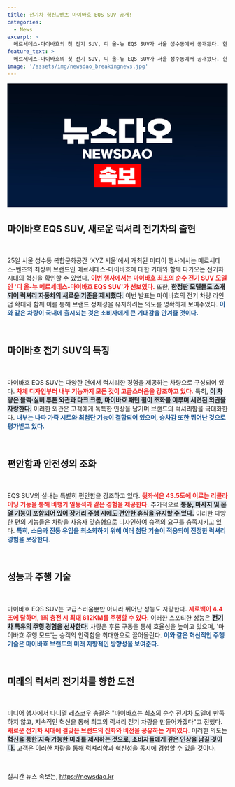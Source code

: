 ```yaml
---
title: 전기차 혁신…벤츠 마이바흐 EQS SUV 공개!
categories:
  - News
excerpt: >
  메르세데스-마이바흐의 첫 전기 SUV, 디 올-뉴 EQS SUV가 서울 성수동에서 공개됐다. 한정판 차량으로 마이바흐의 럭셔리함을 한껏 담아내며, 스포티한 주행 성능과 편안함을 제공하는 혁신적 경험을 선사한다.
feature_text: >
  메르세데스-마이바흐의 첫 전기 SUV, 디 올-뉴 EQS SUV가 서울 성수동에서 공개됐다. 한정판 차량으로 마이바흐의 럭셔리함을 한껏 담아내며, 스포티한 주행 성능과 편안함을 제공하는 혁신적 경험을 선사한다.
image: '/assets/img/newsdao_breakingnews.jpg'
---
```


<p><img src="/assets/img/newsdao_breakingnews.jpg" alt="implanttips 속보" /></p>

<h2 data-ke-size="size26">마이바흐 EQS SUV, 새로운 럭셔리 전기차의 출현</h2>

<p data-ke-size="size16">&nbsp;</p>

<p data-ke-size="size16">25일 서울 성수동 복합문화공간 'XYZ 서울'에서 개최된 미디어 행사에서는 메르세데스-벤츠의 최상위 브랜드인 메르세데스-마이바흐에 대한 기대와 함께 다가오는 전기차 시대의 혁신을 확인할 수 있었다. <b><span style="color: #ee2323;">이번 행사에서는 마이바흐 최초의 순수 전기 SUV 모델인 '디 올-뉴 메르세데스-마이바흐 EQS SUV'가 선보였다.</span></b> 또한, <b><span style="background-color: #21538527;">한정판 모델들도 소개되어 럭셔리 자동차의 새로운 기준을 제시했다.</span></b> 이번 발표는 마이바흐의 전기 차량 라인업 확대와 함께 이를 통해 브랜드 정체성을 유지하려는 의도를 명확하게 보여주었다. <b><span style="color: #1a5490;">이와 같은 차량이 국내에 출시되는 것은 소비자에게 큰 기대감을 안겨줄 것이다.</span></b></p>

<p data-ke-size="size16">&nbsp;</p>

<h2 data-ke-size="size26">마이바흐 전기 SUV의 특징</h2>

<p data-ke-size="size16">&nbsp;</p>

<p data-ke-size="size16">마이바흐 EQS SUV는 다양한 면에서 럭셔리한 경험을 제공하는 차량으로 구성되어 있다. <b><span style="color: #ee2323;">차체 디자인부터 내부 기능까지 모든 것이 고급스러움을 강조하고 있다.</span></b> 특히, <b><span style="background-color: #21538527;">이 차량은 블랙·실버 투톤 외관과 다크 크롬, 마이바흐 패턴 휠이 조화를 이루며 세련된 외관을 자랑한다.</span></b> 이러한 외관은 고객에게 독특한 인상을 남기며 브랜드의 럭셔리함을 극대화한다. <b><span style="color: #1a5490;">내부는 나파 가죽 시트와 최첨단 기능이 결합되어 있으며, 승차감 또한 뛰어난 것으로 평가받고 있다.</span></b></p>

<p data-ke-size="size16">&nbsp;</p>

<h2 data-ke-size="size26">편안함과 안전성의 조화</h2>

<p data-ke-size="size16">&nbsp;</p>

<p data-ke-size="size16">EQS SUV의 실내는 특별히 편안함을 강조하고 있다. <b><span style="color: #ee2323;">뒷좌석은 43.5도에 이르는 리클라이닝 기능을 통해 비행기 일등석과 같은 경험을 제공한다.</span></b> 추가적으로 <b><span style="background-color: #21538527;">통풍, 마사지 및 온열 기능이 포함되어 있어 장거리 주행 시에도 편안한 휴식을 유지할 수 있다.</span></b> 이러한 다양한 편의 기능들은 차량을 사용자 맞춤형으로 디자인하여 승객의 요구를 충족시키고 있다. <b><span style="color: #1a5490;">특히, 소음과 진동 유입을 최소화하기 위해 여러 첨단 기술이 적용되어 진정한 럭셔리 경험을 보장한다.</span></b></p>

<p data-ke-size="size16">&nbsp;</p>

<h2 data-ke-size="size26">성능과 주행 기술</h2>

<p data-ke-size="size16">&nbsp;</p>

<p data-ke-size="size16">마이바흐 EQS SUV는 고급스러움뿐만 아니라 뛰어난 성능도 자랑한다. <b><span style="color: #ee2323;">제로백이 4.4초에 달하며, 1회 충전 시 최대 612KM를 주행할 수 있다.</span></b> 이러한 스포티한 성능은 <b><span style="background-color: #21538527;">전기차 특유의 주행 경험을 선사한다.</span></b> 차량은 후륜 구동을 통해 효율성을 높이고 있으며, '마이바흐 주행 모드'는 승객의 안락함을 최대한으로 끌어올린다. <b><span style="color: #1a5490;">이와 같은 혁신적인 주행 기술은 마이바흐 브랜드의 미래 지향적인 방향성을 보여준다.</span></b></p>

<p data-ke-size="size16">&nbsp;</p>

<h2 data-ke-size="size26">미래의 럭셔리 전기차를 향한 도전</h2>

<p data-ke-size="size16">&nbsp;</p>

<p data-ke-size="size16">미디어 행사에서 다니엘 레스코우 총괄은 "마이바흐는 최초의 순수 전기차 모델에 만족하지 않고, 지속적인 혁신을 통해 최고의 럭셔리 전기 차량을 만들어가겠다"고 전했다. <b><span style="color: #ee2323;">새로운 전기차 시대에 걸맞은 브랜드의 진화와 비전을 공유하는 기회였다.</span></b> 이러한 의도는 <b><span style="background-color: #21538527;">혁신을 통한 지속 가능한 미래를 제시하는 것으로, 소비자들에게 깊은 인상을 남길 것이다.</span></b> 고객은 이러한 차량을 통해 럭셔리함과 혁신성을 동시에 경험할 수 있을 것이다.</p>

<p data-ke-size="size16">&nbsp;</p>
실시간 뉴스 속보는, <a href="https://newsdao.kr" rel="dofollow">https://newsdao.kr</a>


